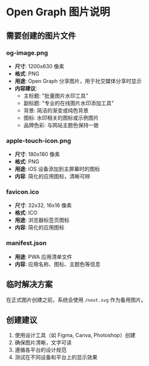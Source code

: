 # Open Graph 图片说明

## 需要创建的图片文件

### og-image.png
- **尺寸**: 1200x630 像素
- **格式**: PNG
- **用途**: Open Graph 分享图片，用于社交媒体分享时显示
- **内容建议**:
  - 主标题: "批量图片水印工具"
  - 副标题: "专业的在线图片水印添加工具"
  - 背景: 简洁的渐变或纯色背景
  - 图标: 水印相关的图标或示例图片
  - 品牌色彩: 与网站主题色保持一致

### apple-touch-icon.png
- **尺寸**: 180x180 像素
- **格式**: PNG
- **用途**: iOS 设备添加到主屏幕时的图标
- **内容**: 简化的应用图标，清晰可辨

### favicon.ico
- **尺寸**: 32x32, 16x16 像素
- **格式**: ICO
- **用途**: 浏览器标签页图标
- **内容**: 简化的应用图标

### manifest.json
- **用途**: PWA 应用清单文件
- **内容**: 应用名称、图标、主题色等信息

## 临时解决方案

在正式图片创建之前，系统会使用 `/next.svg` 作为备用图片。

## 创建建议

1. 使用设计工具（如 Figma, Canva, Photoshop）创建
2. 确保图片清晰，文字可读
3. 遵循各平台的设计规范
4. 测试在不同设备和平台上的显示效果
